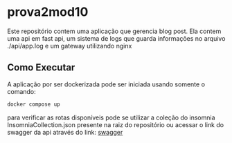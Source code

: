 # prova2mod10

Este repositório contem uma aplicação que gerencia blog post. Ela contem uma api em fast api, um sistema de logs que guarda informações no arquivo ./api/app.log e um gateway utilizando nginx

## Como Executar

A aplicação por ser dockerizada pode ser iniciada usando somente o comando:

```bash
docker compose up
```

para verificar as rotas disponíveis pode se utilizar a coleção do insomnia InsomniaCollection.json presente na raiz do repositório ou acessar o link do swagger da api através do link:
[swagger](http://localhost:5001/docs)